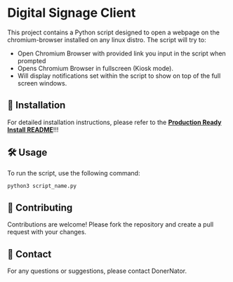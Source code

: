 # Digital Signage Client
This project contains a Python script designed to open a webpage on the chromium-browser installed on any linux distro. The script will try to:
- Open Chromium Browser with provided link you input in the script when prompted
- Opens Chromium Browser in fullscreen (Kiosk mode).
- Will display notifications set within the script to show on top of the full screen windows.

## 🚀 Installation
For detailed installation instructions, please refer to the [**Production Ready Install README**](Production_Ready/README.md)!!!

## 🛠️ Usage
To run the script, use the following command:
```bash
python3 script_name.py
```

## 🤝 Contributing
Contributions are welcome! Please fork the repository and create a pull request with your changes.

## 📧 Contact
For any questions or suggestions, please contact DonerNator.
